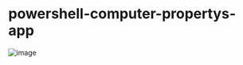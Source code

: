 # powershell-computer-propertys-app
![image](https://github.com/Hasan-Kilici/powershell-computer-propertys-app/assets/105741983/ed8359be-ab2d-4531-9ddd-23063d2d0382)
